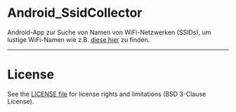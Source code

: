 # Android_SsidCollector #

Android-App zur Suche von Namen von WiFi-Netzwerken (SSIDs), um lustige WiFi-Namen wie z.B. [diese hier](https://www.giga.de/extra/wlan/specials/die-lustigsten-wlan-namen-fuer-den-router/) zu finden.


----
# License

See the [LICENSE file](LICENSE.md) for license rights and limitations (BSD 3-Clause License).
